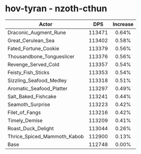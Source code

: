 # hov-tyran - nzoth-cthun
| Actor | DPS | Increase |
|---|:---:|:---:|
|Draconic_Augment_Rune|113471|0.64%|
|Great_Cerulean_Sea|113402|0.58%|
|Fated_Fortune_Cookie|113379|0.56%|
|Thousandbone_Tongueslicer|113376|0.56%|
|Revenge_Served_Cold|113357|0.54%|
|Feisty_Fish_Sticks|113353|0.54%|
|Sizzling_Seafood_Medley|113318|0.51%|
|Aromatic_Seafood_Platter|113297|0.49%|
|Salt_Baked_Fishcake|113241|0.44%|
|Seamoth_Surprise|113223|0.42%|
|Filet_of_Fangs|113216|0.42%|
|Timely_Demise|113209|0.41%|
|Roast_Duck_Delight|113044|0.26%|
|Thrice_Spiced_Mammoth_Kabob|112900|0.13%|
|Base|112748|0.00%|
